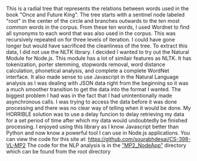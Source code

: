  This is a radial tree that represents the relations between words used in the book "Once and Future King".
 The tree starts with a sentinel node labeled "root" in the center of the circle and branches outwards to the ten most common words in the corpus.
 From these ten words, I used Wordnet to find all synonyms to each word that was also used in the corpus.
 This was recursively repeated on for three levels of iteration. I could have gone longer but would have sacrificed the cleanliness of the tree.
 To extract this data, I did not use the NLTK library. I decided I wanted to try out the Natural Module for Node.js. This module has a lot of similair features as NLTK. It has tokenization, porter stemming, stopwords removal, word distance calculation, phonetical analysis, and complete a complete WordNet interface.
 It also made sense to use Javascript in the Natural Language analysis as I was dealing with JSON data right from the beginning so it was a much smoother transition to get the data into the format I wanted.
 The biggest problem I had was in the fact that I had unintentionally made asynchronous calls. I was trying to access the data before it was done processing and there was no clear way of telling when it would be done. My HORRIBLE solution was to use a delay funcion to delay retrieving my data for a set period of time after which my data would undoubtedly be finished processing.
 I enjoyed using this library as I know Javascript better than Python and now know a powerful tool I can use in Node.js applications.
 You can view the code for this site at: https://github.com/sourabhdesai/CS-398-VL-MP2
 The code for the NLP analysis is in the ["MP2_NodeApp"](https://github.com/sourabhdesai/CS-398-VL-MP2/MP2_NodeApp) directory which can be found from the root directory